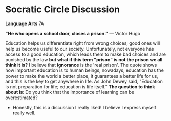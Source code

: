   # Socratic Circle Discussion
**Language Arts**  7A

**"He who opens a school door, closes a prison."**
      ― Victor Hugo

Education helps us differentiate right from wrong choices; good ones will help us become useful to our society.
Unfortunately, not everyone has access to a good education, which leads them to make bad choices and are punished by the law **but what if this term 
"prison" is not the prison we all think it is?** I believe that **ignorance** is the 'real prison'. The quote shows how important education is to human beings, 
nowadays, education has the power to make the world a better place, it guarantees a better life for us, and this is the key to get anywhere in life. 
As John Dewey said, "Education is not preparation for life; education is life itself." **The question to think about is**: 
Do you think that the importance of learning can be overestimated? 

- Honestly, this is a discussion I really liked! I believe I express myself really well.
